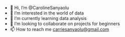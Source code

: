 - 👋 Hi, I’m @CarolineSanyaolu
- 👀 I’m interested in the world of data
- 🌱 I’m currently learning data analysis
- 💞️ I’m looking to collaborate on projects for beginners
- 📫 How to reach me carriesanyaolu@gmail.com

<!---
CarolineSanyaolu/CarolineSanyaolu is a ✨ special ✨ repository because its `README.md` (this file) appears on your GitHub profile.
You can click the Preview link to take a look at your changes.
--->
